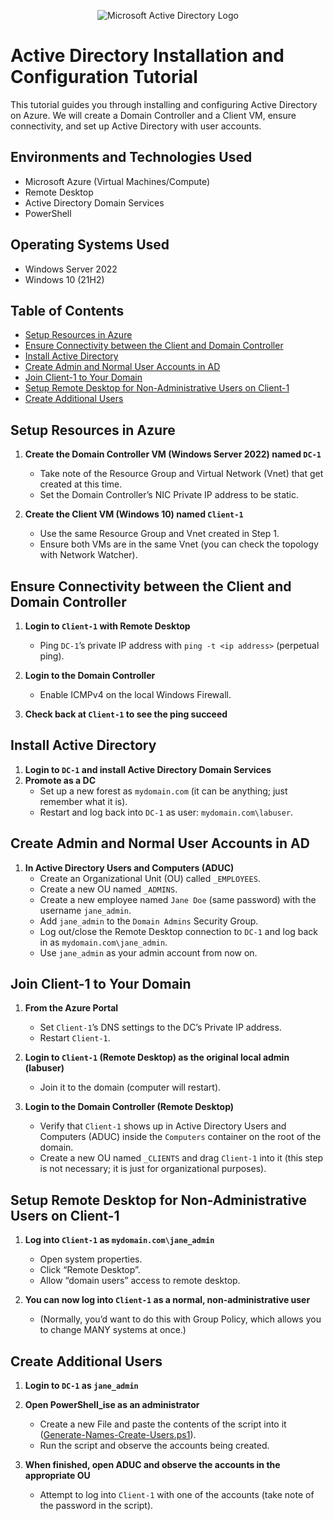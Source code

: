 <p align="center">
<img src="https://i.imgur.com/pU5A58S.png" alt="Microsoft Active Directory Logo"/>
</p>


# Active Directory Installation and Configuration Tutorial

This tutorial guides you through installing and configuring Active Directory on Azure. We will create a Domain Controller and a Client VM, ensure connectivity, and set up Active Directory with user accounts.

## Environments and Technologies Used
- Microsoft Azure (Virtual Machines/Compute)
- Remote Desktop
- Active Directory Domain Services
- PowerShell

## Operating Systems Used
- Windows Server 2022
- Windows 10 (21H2)

## Table of Contents
- [Setup Resources in Azure](#setup-resources-in-azure)
- [Ensure Connectivity between the Client and Domain Controller](#ensure-connectivity-between-the-client-and-domain-controller)
- [Install Active Directory](#install-active-directory)
- [Create Admin and Normal User Accounts in AD](#create-admin-and-normal-user-accounts-in-ad)
- [Join Client-1 to Your Domain](#join-client-1-to-your-domain)
- [Setup Remote Desktop for Non-Administrative Users on Client-1](#setup-remote-desktop-for-non-administrative-users-on-client-1)
- [Create Additional Users](#create-additional-users)

  

## Setup Resources in Azure

1. **Create the Domain Controller VM (Windows Server 2022) named `DC-1`**
   - Take note of the Resource Group and Virtual Network (Vnet) that get created at this time.
   - Set the Domain Controller’s NIC Private IP address to be static.

2. **Create the Client VM (Windows 10) named `Client-1`**
   - Use the same Resource Group and Vnet created in Step 1.
   - Ensure both VMs are in the same Vnet (you can check the topology with Network Watcher).

## Ensure Connectivity between the Client and Domain Controller

1. **Login to `Client-1` with Remote Desktop**
   - Ping `DC-1`’s private IP address with `ping -t <ip address>` (perpetual ping).

2. **Login to the Domain Controller**
   - Enable ICMPv4 on the local Windows Firewall.

3. **Check back at `Client-1` to see the ping succeed**

## Install Active Directory

1. **Login to `DC-1` and install Active Directory Domain Services**
2. **Promote as a DC**
   - Set up a new forest as `mydomain.com` (it can be anything; just remember what it is).
   - Restart and log back into `DC-1` as user: `mydomain.com\labuser`.

## Create Admin and Normal User Accounts in AD

1. **In Active Directory Users and Computers (ADUC)**
   - Create an Organizational Unit (OU) called `_EMPLOYEES`.
   - Create a new OU named `_ADMINS`.
   - Create a new employee named `Jane Doe` (same password) with the username `jane_admin`.
   - Add `jane_admin` to the `Domain Admins` Security Group.
   - Log out/close the Remote Desktop connection to `DC-1` and log back in as `mydomain.com\jane_admin`.
   - Use `jane_admin` as your admin account from now on.

## Join Client-1 to Your Domain

1. **From the Azure Portal**
   - Set `Client-1`’s DNS settings to the DC’s Private IP address.
   - Restart `Client-1`.

2. **Login to `Client-1` (Remote Desktop) as the original local admin (labuser)**
   - Join it to the domain (computer will restart).

3. **Login to the Domain Controller (Remote Desktop)**
   - Verify that `Client-1` shows up in Active Directory Users and Computers (ADUC) inside the `Computers` container on the root of the domain.
   - Create a new OU named `_CLIENTS` and drag `Client-1` into it (this step is not necessary; it is just for organizational purposes).

## Setup Remote Desktop for Non-Administrative Users on Client-1

1. **Log into `Client-1` as `mydomain.com\jane_admin`**
   - Open system properties.
   - Click “Remote Desktop”.
   - Allow “domain users” access to remote desktop.

2. **You can now log into `Client-1` as a normal, non-administrative user**
   - (Normally, you’d want to do this with Group Policy, which allows you to change MANY systems at once.)

## Create Additional Users

1. **Login to `DC-1` as `jane_admin`**
2. **Open PowerShell_ise as an administrator**
   - Create a new File and paste the contents of the script into it ([Generate-Names-Create-Users.ps1](https://github.com/joshmadakor1/AD_PS/blob/master/Generate-Names-Create-Users.ps1)).
   - Run the script and observe the accounts being created.

3. **When finished, open ADUC and observe the accounts in the appropriate OU**
   - Attempt to log into `Client-1` with one of the accounts (take note of the password in the script).

